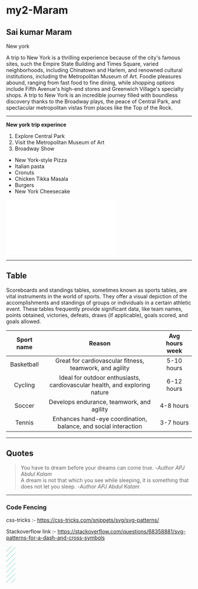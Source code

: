 # my2-Maram
## Sai kumar Maram

New york

A trip to New York is a thrilling experience because of the city's famous sites, such the Empire State Building and Times Square, varied neighborhoods, including Chinatown and Harlem, and renowned cultural institutions, including the Metropolitan Museum of Art. Foodie pleasures abound, ranging from fast food to fine dining, while shopping options include Fifth Avenue's high-end stores and Greenwich Village's specialty shops. A trip to New York is an incredible journey filled with boundless discovery thanks to the Broadway plays, the peace of Central Park, and spectacular metropolitan vistas from places like the Top of the Rock.

-----
**New york trip experince**

1. Explore Central Park
2. Visit the Metropolitan Museum of Art
3. Broadway Show


* New York-style Pizza <br>
* Italian pasta <br>
* Cronuts <br>
* Chicken Tikka Masala<br>
* Burgers <br>
* New York Cheesecake

![My intro](MyStats.md)

-----
## Table
Scoreboards and standings tables, sometimes known as sports tables, are vital instruments in the world of sports. They offer a visual depiction of the accomplishments and standings of groups or individuals in a certain athletic event. These tables frequently provide significant data, like team names, points obtained, victories, defeats, draws (if applicable), goals scored, and goals allowed.


|Sport name|Reason|Avg hours week|
|:---:|:---:|:---:|
|Basketball|Great for cardiovascular fitness, teamwork, and agility|5-10 hours|
|Cycling| Ideal for outdoor enthusiasts, cardiovascular health, and exploring nature|6-12 hours|
|Soccer|Develops endurance, teamwork, and agility|4-8 hours|
|Tennis|Enhances hand-eye coordination, balance, and social interaction|3-7 hours|
----
## Quotes
>You have to dream before your dreams can come true. -*Author APJ Abdul Kalam*<br>
>A dream is not that which you see while sleeping, it is something that does not let you sleep.
 -*Author APJ Abdul Kalam*<br>
----

### Code Fencing 
css-tricks :- https://css-tricks.com/snippets/svg/svg-patterns/

Stackoverflow link :- https://stackoverflow.com/questions/68358881/svg-patterns-for-a-dash-and-cross-symbols

<div style="position: absolute; width: 0; height: 0;">
    <svg xmlns="http://www.w3.org/2000/svg" version="1.1">
      <defs>
        <pattern id="pattern1" width="10" height="10" patternTransform="rotate(45 0 0)" patternUnits="userSpaceOnUse">
          <line x1="0" y1="0" x2="0" y2="10" style="stroke:#04A484; stroke-width:1" />
        </pattern>
        <pattern id="pattern2" patternUnits="userSpaceOnUse">
          
        </pattern>
        <pattern id="pattern3" patternUnits="userSpaceOnUse">
          
        </pattern>
      </defs>
    </svg>
</div>

<div class="patterns">
 <svg xmlns="http://www.w3.org/2000/svg" height="100%" width="100%">
    <rect width="25px" height="100px" fill="url(#pattern1)"/>
  </svg>
   <svg xmlns="http://www.w3.org/2000/svg" height="100%" width="100%">
    <rect width="25px" height="100px" fill="url(#pattern2)"/>
  </svg>
   <svg xmlns="http://www.w3.org/2000/svg" height="100%" width="100%">
    <rect width="25px" height="100px" fill="url(#pattern3)"/>
  </svg>
</div>



